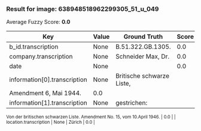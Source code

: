 ### Result for image: 638948518962299305_51_u_049
Average Fuzzy Score: **0.0**
<small>

| Key | Value | Ground Truth | Score |
| --- | --- | --- | --- |
| b_id.transcription | None | B.51.322.GB.1305. | 0.0 |
| company.transcription | None | Schneider Max, Dr. | 0.0 |
| date | None |  | 0.0 |
| information[0].transcription | None | Britische schwarze Liste,
Amendment 6, Mai 1944. | 0.0 |
| information[1].transcription | None | gestrichen:
Von der britischen schwarzen Liste.
Amendment No. 15, vom 10.April 1946. | 0.0 |
| location.transcription | None | Zürich | 0.0 |

</small>
